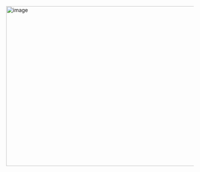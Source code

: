 <img width="1431" height="430" alt="image" src="https://github.com/user-attachments/assets/af874de8-ee86-425e-96bc-3bf7eec4420f" />
